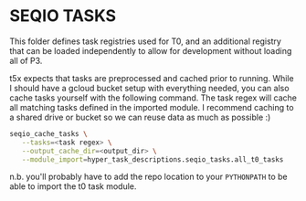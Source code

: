 # SEQIO TASKS

This folder defines task registries used for T0, and an additional registry that can be loaded independently to allow for development without loading all of P3.

t5x expects that tasks are preprocessed and cached prior to running. While I should have a gcloud bucket setup with everything needed, you can also cache tasks yourself with the following command. The task regex will cache all matching tasks defined in the imported module. I recommend caching to a shared drive or bucket so we can reuse data as much as possible :)

```bash
seqio_cache_tasks \
   --tasks=<task regex> \
   --output_cache_dir=<output_dir> \
   --module_import=hyper_task_descriptions.seqio_tasks.all_t0_tasks
```

n.b. you'll probably have to add the repo location to your `PYTHONPATH` to be able to import the t0 task module.
